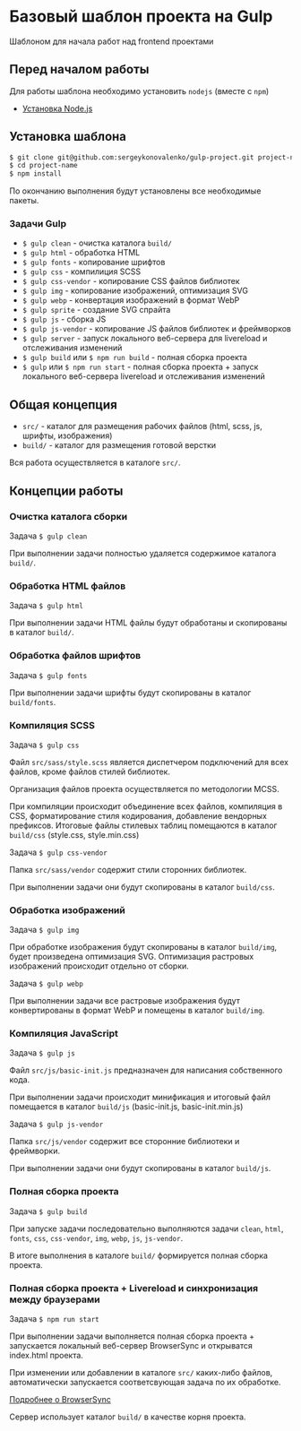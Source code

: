 # Базовый шаблон проекта на Gulp

Шаблоном для начала работ над frontend проектами

## Перед началом работы

Для работы шаблона необходимо установить `nodejs` (вместе с `npm`)

- [Установка Node.js](https://htmlacademy.ru/blog/87-installing-nodejs "Установка Node.js")

## Установка шаблона

``` sh
$ git clone git@github.com:sergeykonovalenko/gulp-project.git project-name
$ cd project-name
$ npm install
```

По окончанию выполнения будут установлены все необходимые пакеты.


### Задачи Gulp

 - `$ gulp clean` - очистка каталога `build/`
 - `$ gulp html` - обработка HTML
 - `$ gulp fonts` - копирование шрифтов
 - `$ gulp css` - компилиция SCSS
 - `$ gulp css-vendor` - копирование CSS файлов библиотек
 - `$ gulp img` - копирование изображений, оптимизация SVG
 - `$ gulp webp` - конвертация изображений в формат WebP
 - `$ gulp sprite` - создание SVG спрайта
 - `$ gulp js` - сборка JS
 - `$ gulp js-vendor` - копирование JS файлов библиотек и фреймворков
 - `$ gulp server` - запуск локального веб-сервера для livereload и отслеживания изменений
 - `$ gulp build` или `$ npm run build` - полная сборка проекта
 - `$ gulp` или `$ npm run start` - полная сборка проекта + запуск локального веб-сервера livereload и отслеживания изменений
 
## Общая концепция

- `src/` - каталог для размещения рабочих файлов (html, scss, js, шрифты, изображения)
- `build/` - каталог для размещения готовой верстки

Вся работа осуществляется в каталоге `src/`.

## Концепции работы


### Очистка каталога сборки

Задача `$ gulp clean`

При выполнении задачи полностью удаляется содержимое каталога `build/`.

### Обработка HTML файлов

Задача `$ gulp html`

При выполнении задачи HTML файлы будут обработаны и скопированы в каталог `build/`.

### Обработка файлов шрифтов

Задача `$ gulp fonts`

При выполнении задачи шрифты будут скопированы в каталог `build/fonts`.

### Компиляция SCSS

Задача `$ gulp css`

Файл `src/sass/style.scss` является диспетчером подключений для всех файлов, кроме файлов стилей библиотек.

Организация файлов проекта осуществляется по методологии MCSS.

При компиляции происходит объединение всех файлов, компиляция в CSS, форматирование стиля кодирования, добавление вендорных префиксов.
Итоговые файлы стилевых таблиц помещаются в каталог `build/css` (style.css, style.min.css)

Задача `$ gulp css-vendor`

Папка `src/sass/vendor` содержит стили сторонних библиотек. 

При выполнении задачи они будут скопированы в каталог `build/css`.

### Обработка изображений

Задача `$ gulp img`

При обработке изображения будут скопированы в каталог `build/img`, будет произведена оптимизация SVG.
Оптимизация растровых изображений происходит отдельно от сборки.

Задача `$ gulp webp`

При выполнении задачи все растровые изображения будут конвертированы в формат WebP и помещены в каталог `build/img`.

### Компиляция JavaScript

Задача `$ gulp js`

Файл `src/js/basic-init.js` предназначен для написания собственного кода.

При выполнении задачи происходит минификация и итоговый файл помещается в каталог `build/js` (basic-init.js, basic-init.min.js)

Задача `$ gulp js-vendor`

Папка `src/js/vendor` содержит все сторонние библиотеки и фреймворки. 

При выполнении задачи они будут скопированы в каталог `build/js`.

### Полная сборка проекта

Задача `$ gulp build`

При запуске задачи последовательно выполняются задачи  `clean`, `html`, `fonts`, `css`, `css-vendor`, `img`, `webp`, `js`, `js-vendor`.

В итоге выполнения в каталоге `build/` формируется полная сборка проекта.

### Полная сборка проекта + Livereload и синхронизация между браузерами

Задача `$ npm run start`

При выполнении задачи выполняется полная сборка проекта + запускается локальный веб-сервер BrowserSync и открыватся index.html проекта.  

При изменении или добавлении в каталоге `src/` каких-либо файлов, автоматически запускается соответсвующая задача по их обработке.

[Подробнее о BrowserSync](http://www.browsersync.io/ "Подробнее о BrowserSync")  

Сервер использует каталог `build/` в качестве корня проекта.
